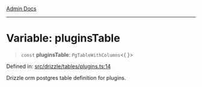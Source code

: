 [Admin Docs](/)

***

# Variable: pluginsTable

> `const` **pluginsTable**: `PgTableWithColumns`\<\{ \}\>

Defined in: [src/drizzle/tables/plugins.ts:14](https://github.com/Sourya07/talawa-api/blob/2dc82649c98e5346c00cdf926fe1d0bc13ec1544/src/drizzle/tables/plugins.ts#L14)

Drizzle orm postgres table definition for plugins.
